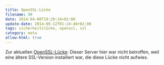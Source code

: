 ```yaml
---
title: OpenSSL-Lücke
filename: 99
date: 2014-04-08T19:29:24+02:00
update-date: 2014-09-12T01:24:46+02:00
tags: sicherheitslücke, openssl, ssl
category: meta
allow-html: true
---
```


<p>Zur aktuellen <a href="http://www.heise.de/newsticker/meldung/Der-GAU-fuer-Verschluesselung-im-Web-Horror-Bug-in-OpenSSL-2165517.html">OpenSSL-Lücke</a>: Dieser Server hier war nicht betroffen, weil eine ältere SSL-Version installiert war, die diese Lücke nicht aufwies.</p>


